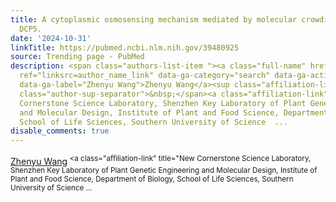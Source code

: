 ```yaml
---
title: A cytoplasmic osmosensing mechanism mediated by molecular crowding-sensitive
  DCP5.
date: '2024-10-31'
linkTitle: https://pubmed.ncbi.nlm.nih.gov/39480925
source: Trending page - PubMed
description: <span class="authors-list-item "><a class="full-name" href="https://pubmed.ncbi.nlm.nih.gov/?term=Wang+Z&amp;cauthor_id=39480925"
  ref="linksrc=author_name_link" data-ga-category="search" data-ga-action="author_link"
  data-ga-label="Zhenyu Wang">Zhenyu Wang</a><sup class="affiliation-links"><span
  class="author-sup-separator">&nbsp;</span><a class="affiliation-link" title="New
  Cornerstone Science Laboratory, Shenzhen Key Laboratory of Plant Genetic Engineering
  and Molecular Design, Institute of Plant and Food Science, Department of Biology,
  School of Life Sciences, Southern University of Science  ...
disable_comments: true
---
```

<span class="authors-list-item "><a class="full-name" href="https://pubmed.ncbi.nlm.nih.gov/?term=Wang+Z&amp;cauthor_id=39480925" ref="linksrc=author_name_link" data-ga-category="search" data-ga-action="author_link" data-ga-label="Zhenyu Wang">Zhenyu Wang</a><sup class="affiliation-links"><span class="author-sup-separator">&nbsp;</span><a class="affiliation-link" title="New Cornerstone Science Laboratory, Shenzhen Key Laboratory of Plant Genetic Engineering and Molecular Design, Institute of Plant and Food Science, Department of Biology, School of Life Sciences, Southern University of Science  ...